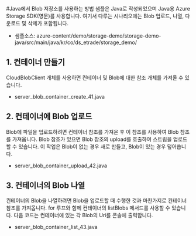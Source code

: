 #Java에서 Blob 저장소를 사용하는 방법
샘플은 Java로 작성되었으며 Java용 Azure Storage SDK(영문)를 사용합니다.
여기서 다루는 시나리오에는 Blob 업로드, 나열, 다운로드 및 삭제가 포함됩니다.
 - 샘플소스: azure-content/demo/storage-demo/storage-demo-java/src/main/java/kr/co/ds_etrade/storage_demo/


## 1. 컨테이너 만들기
CloudBlobClient 개체를 사용하면 컨테이너 및 Blob에 대한 참조 개체를 가져올 수 있습니다.
 - server_blob_container_create_41.java

## 2. 컨테이너에 Blob 업로드
Blob에 파일을 업로드하려면 컨테이너 참조를 가져온 후 이 참조를 사용하여 Blob 참조를 가져옵니다.
Blob 참조가 있으면 Blob 참조의 upload를 호출하여 스트림을 업로드할 수 있습니다. 이 작업은 Blob이 없는 경우 새로 만들고, Blob이 있는 경우 덮어씁니다.
 - server_blob_container_upload_42.java

## 3. 컨테이너의 Blob 나열
컨테이너의 Blob을 나열하려면 Blob을 업로드할 때 수행한 것과 마찬가지로 컨테이너 참조를 가져옵니다.
for 루프와 함께 컨테이너의 listBlobs 메서드를 사용할 수 있습니다. 다음 코드는 컨테이너에 있는 각 Blob의 Uri를 콘솔에 출력합니다.
 - server_blob_container_list_43.java
